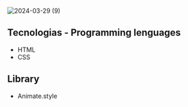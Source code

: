 ![2024-03-29 (9)](https://github.com/faFacundoAguilar/Shop.Gr/assets/124779712/751a9f78-9680-462b-a10e-fb73ac9c4057)
## Tecnologias - Programming lenguages
- HTML
- CSS
## Library
- Animate.style

